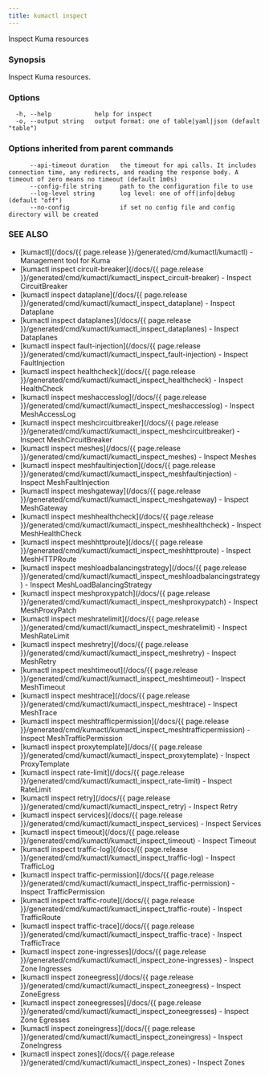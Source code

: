 ```yaml
---
title: kumactl inspect
---
```


Inspect Kuma resources

### Synopsis

Inspect Kuma resources.

### Options

```
  -h, --help            help for inspect
  -o, --output string   output format: one of table|yaml|json (default "table")
```

### Options inherited from parent commands

```
      --api-timeout duration   the timeout for api calls. It includes connection time, any redirects, and reading the response body. A timeout of zero means no timeout (default 1m0s)
      --config-file string     path to the configuration file to use
      --log-level string       log level: one of off|info|debug (default "off")
      --no-config              if set no config file and config directory will be created
```

### SEE ALSO

* [kumactl](/docs/{{ page.release }}/generated/cmd/kumactl/kumactl)	 - Management tool for Kuma
* [kumactl inspect circuit-breaker](/docs/{{ page.release }}/generated/cmd/kumactl/kumactl_inspect_circuit-breaker)	 - Inspect CircuitBreaker
* [kumactl inspect dataplane](/docs/{{ page.release }}/generated/cmd/kumactl/kumactl_inspect_dataplane)	 - Inspect Dataplane
* [kumactl inspect dataplanes](/docs/{{ page.release }}/generated/cmd/kumactl/kumactl_inspect_dataplanes)	 - Inspect Dataplanes
* [kumactl inspect fault-injection](/docs/{{ page.release }}/generated/cmd/kumactl/kumactl_inspect_fault-injection)	 - Inspect FaultInjection
* [kumactl inspect healthcheck](/docs/{{ page.release }}/generated/cmd/kumactl/kumactl_inspect_healthcheck)	 - Inspect HealthCheck
* [kumactl inspect meshaccesslog](/docs/{{ page.release }}/generated/cmd/kumactl/kumactl_inspect_meshaccesslog)	 - Inspect MeshAccessLog
* [kumactl inspect meshcircuitbreaker](/docs/{{ page.release }}/generated/cmd/kumactl/kumactl_inspect_meshcircuitbreaker)	 - Inspect MeshCircuitBreaker
* [kumactl inspect meshes](/docs/{{ page.release }}/generated/cmd/kumactl/kumactl_inspect_meshes)	 - Inspect Meshes
* [kumactl inspect meshfaultinjection](/docs/{{ page.release }}/generated/cmd/kumactl/kumactl_inspect_meshfaultinjection)	 - Inspect MeshFaultInjection
* [kumactl inspect meshgateway](/docs/{{ page.release }}/generated/cmd/kumactl/kumactl_inspect_meshgateway)	 - Inspect MeshGateway
* [kumactl inspect meshhealthcheck](/docs/{{ page.release }}/generated/cmd/kumactl/kumactl_inspect_meshhealthcheck)	 - Inspect MeshHealthCheck
* [kumactl inspect meshhttproute](/docs/{{ page.release }}/generated/cmd/kumactl/kumactl_inspect_meshhttproute)	 - Inspect MeshHTTPRoute
* [kumactl inspect meshloadbalancingstrategy](/docs/{{ page.release }}/generated/cmd/kumactl/kumactl_inspect_meshloadbalancingstrategy)	 - Inspect MeshLoadBalancingStrategy
* [kumactl inspect meshproxypatch](/docs/{{ page.release }}/generated/cmd/kumactl/kumactl_inspect_meshproxypatch)	 - Inspect MeshProxyPatch
* [kumactl inspect meshratelimit](/docs/{{ page.release }}/generated/cmd/kumactl/kumactl_inspect_meshratelimit)	 - Inspect MeshRateLimit
* [kumactl inspect meshretry](/docs/{{ page.release }}/generated/cmd/kumactl/kumactl_inspect_meshretry)	 - Inspect MeshRetry
* [kumactl inspect meshtimeout](/docs/{{ page.release }}/generated/cmd/kumactl/kumactl_inspect_meshtimeout)	 - Inspect MeshTimeout
* [kumactl inspect meshtrace](/docs/{{ page.release }}/generated/cmd/kumactl/kumactl_inspect_meshtrace)	 - Inspect MeshTrace
* [kumactl inspect meshtrafficpermission](/docs/{{ page.release }}/generated/cmd/kumactl/kumactl_inspect_meshtrafficpermission)	 - Inspect MeshTrafficPermission
* [kumactl inspect proxytemplate](/docs/{{ page.release }}/generated/cmd/kumactl/kumactl_inspect_proxytemplate)	 - Inspect ProxyTemplate
* [kumactl inspect rate-limit](/docs/{{ page.release }}/generated/cmd/kumactl/kumactl_inspect_rate-limit)	 - Inspect RateLimit
* [kumactl inspect retry](/docs/{{ page.release }}/generated/cmd/kumactl/kumactl_inspect_retry)	 - Inspect Retry
* [kumactl inspect services](/docs/{{ page.release }}/generated/cmd/kumactl/kumactl_inspect_services)	 - Inspect Services
* [kumactl inspect timeout](/docs/{{ page.release }}/generated/cmd/kumactl/kumactl_inspect_timeout)	 - Inspect Timeout
* [kumactl inspect traffic-log](/docs/{{ page.release }}/generated/cmd/kumactl/kumactl_inspect_traffic-log)	 - Inspect TrafficLog
* [kumactl inspect traffic-permission](/docs/{{ page.release }}/generated/cmd/kumactl/kumactl_inspect_traffic-permission)	 - Inspect TrafficPermission
* [kumactl inspect traffic-route](/docs/{{ page.release }}/generated/cmd/kumactl/kumactl_inspect_traffic-route)	 - Inspect TrafficRoute
* [kumactl inspect traffic-trace](/docs/{{ page.release }}/generated/cmd/kumactl/kumactl_inspect_traffic-trace)	 - Inspect TrafficTrace
* [kumactl inspect zone-ingresses](/docs/{{ page.release }}/generated/cmd/kumactl/kumactl_inspect_zone-ingresses)	 - Inspect Zone Ingresses
* [kumactl inspect zoneegress](/docs/{{ page.release }}/generated/cmd/kumactl/kumactl_inspect_zoneegress)	 - Inspect ZoneEgress
* [kumactl inspect zoneegresses](/docs/{{ page.release }}/generated/cmd/kumactl/kumactl_inspect_zoneegresses)	 - Inspect Zone Egresses
* [kumactl inspect zoneingress](/docs/{{ page.release }}/generated/cmd/kumactl/kumactl_inspect_zoneingress)	 - Inspect ZoneIngress
* [kumactl inspect zones](/docs/{{ page.release }}/generated/cmd/kumactl/kumactl_inspect_zones)	 - Inspect Zones

